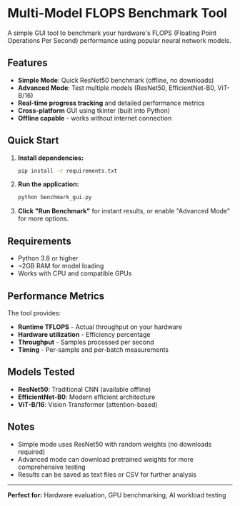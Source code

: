 # Multi-Model FLOPS Benchmark Tool

A simple GUI tool to benchmark your hardware's FLOPS (Floating Point Operations Per Second) performance using popular neural network models.

## Features

- **Simple Mode**: Quick ResNet50 benchmark (offline, no downloads)
- **Advanced Mode**: Test multiple models (ResNet50, EfficientNet-B0, ViT-B/16)
- **Real-time progress tracking** and detailed performance metrics
- **Cross-platform** GUI using tkinter (built into Python)
- **Offline capable** - works without internet connection

## Quick Start

1. **Install dependencies:**
   ```bash
   pip install -r requirements.txt
   ```

2. **Run the application:**
   ```bash
   python benchmark_gui.py
   ```

3. **Click "Run Benchmark"** for instant results, or enable "Advanced Mode" for more options.

## Requirements

- Python 3.8 or higher
- ~2GB RAM for model loading
- Works with CPU and compatible GPUs

## Performance Metrics

The tool provides:
- **Runtime TFLOPS** - Actual throughput on your hardware
- **Hardware utilization** - Efficiency percentage
- **Throughput** - Samples processed per second
- **Timing** - Per-sample and per-batch measurements

## Models Tested

- **ResNet50**: Traditional CNN (available offline)
- **EfficientNet-B0**: Modern efficient architecture 
- **ViT-B/16**: Vision Transformer (attention-based)

## Notes

- Simple mode uses ResNet50 with random weights (no downloads required)
- Advanced mode can download pretrained weights for more comprehensive testing
- Results can be saved as text files or CSV for further analysis

---

**Perfect for:** Hardware evaluation, GPU benchmarking, AI workload testing